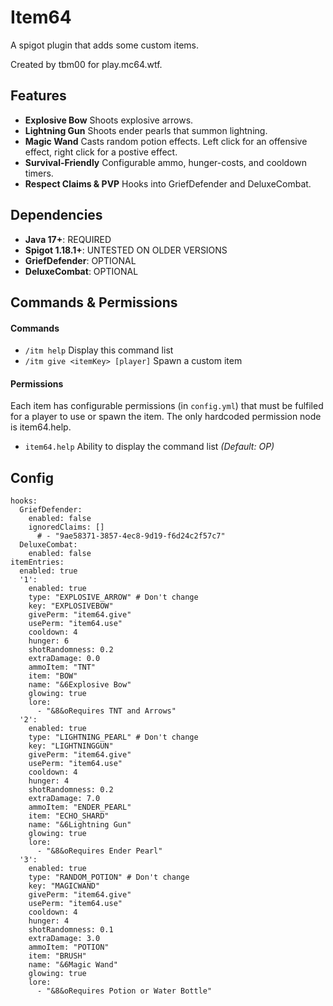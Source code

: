 # Item64
A spigot plugin that adds some custom items.

Created by tbm00 for play.mc64.wtf.

## Features
- **Explosive Bow** Shoots explosive arrows.
- **Lightning Gun** Shoots ender pearls that summon lightning.
- **Magic Wand** Casts random potion effects. Left click for an offensive effect, right click for a postive effect.
- **Survival-Friendly** Configurable ammo, hunger-costs, and cooldown timers.
- **Respect Claims & PVP** Hooks into GriefDefender and DeluxeCombat.

## Dependencies
- **Java 17+**: REQUIRED
- **Spigot 1.18.1+**: UNTESTED ON OLDER VERSIONS
- **GriefDefender**: OPTIONAL
- **DeluxeCombat**: OPTIONAL

## Commands & Permissions
#### Commands
- `/itm help` Display this command list
- `/itm give <itemKey> [player]` Spawn a custom item
#### Permissions
Each item has configurable permissions (in `config.yml`) that must be fulfiled for a player to use or spawn the item. The only hardcoded permission node is item64.help.
- `item64.help` Ability to display the command list *(Default: OP)*


## Config
```
hooks:
  GriefDefender:
    enabled: false
    ignoredClaims: []
      # - "9ae58371-3857-4ec8-9d19-f6d24c2f57c7"
  DeluxeCombat:
    enabled: false
itemEntries:
  enabled: true
  '1':
    enabled: true
    type: "EXPLOSIVE_ARROW" # Don't change
    key: "EXPLOSIVEBOW"
    givePerm: "item64.give"
    usePerm: "item64.use"
    cooldown: 4
    hunger: 6
    shotRandomness: 0.2
    extraDamage: 0.0
    ammoItem: "TNT"
    item: "BOW"
    name: "&6Explosive Bow"
    glowing: true
    lore:
      - "&8&oRequires TNT and Arrows"
  '2':
    enabled: true
    type: "LIGHTNING_PEARL" # Don't change
    key: "LIGHTNINGGUN"
    givePerm: "item64.give"
    usePerm: "item64.use"
    cooldown: 4
    hunger: 4
    shotRandomness: 0.2
    extraDamage: 7.0
    ammoItem: "ENDER_PEARL"
    item: "ECHO_SHARD"
    name: "&6Lightning Gun"
    glowing: true
    lore:
      - "&8&oRequires Ender Pearl"
  '3':
    enabled: true
    type: "RANDOM_POTION" # Don't change
    key: "MAGICWAND"
    givePerm: "item64.give"
    usePerm: "item64.use"
    cooldown: 4
    hunger: 4
    shotRandomness: 0.1
    extraDamage: 3.0
    ammoItem: "POTION"
    item: "BRUSH"
    name: "&6Magic Wand"
    glowing: true
    lore:
      - "&8&oRequires Potion or Water Bottle"
```
